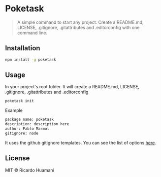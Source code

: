 # Poketask
> A simple command to start any project. Create a README.md, LICENSE, .gitignore, .gitattributes and .editorconfig with one command line.

## Installation
```bash
npm install -g poketask
```

## Usage
In your project's root folder. It will create a README.md, LICENSE, .gitignore, .gitattributes and .editorconfig
```bash
poketask init
```
Example
```bash
package name: poketask
description: description here
author: Pablo Marmol
gitignore: node
```
It uses the github gitignore templates. You can see the list of options [here](https://github.com/github/gitignore).

## License
MIT &copy; Ricardo Huamani
